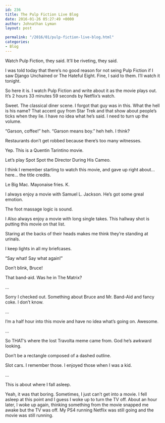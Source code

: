 ```yaml
---
id: 236
title: The Pulp Fiction Live Blog
date: 2016-01-26 05:27:49 +0000
author: Johnathan Lyman
layout: post

permalink: "/2016/01/pulp-fiction-live-blog.html"
categories:
- Blog
---
```

Watch Pulp Fiction, they said. It’ll be riveting, they said.

I was told today that there’s no good reason for not seing Pulp Fiction if I saw Django Unchained or The Hateful Eight. Fine, I said to them. I’ll watch it tonight.

So here it is. I watch Pulp Fiction and write about it as the movie plays out. It’s 2 hours 33 minutes 59 seconds by Netflix’s watch.

Sweet. The classical diner scene. I forgot that guy was in this. What the hell is his name? That accent guy from Star Trek and that show about people’s ticks when they lie. I have no idea what he’s said. I need to turn up the volume.

“Garson, coffee!” heh. “Garson means boy.” heh heh. I think?

Restaurants don’t get robbed because there’s too many witnesses.

Yep. This is a Quentin Tarintino movie.

Let’s play Spot Spot the Director During His Cameo.

I think I remember starting to watch this movie, and gave up right about… here… the title credits.

Le Big Mac. Mayonaise fries. K.

I always enjoy a movie with Samuel L. Jackson. He’s got some greal emotion.

The foot massage logic is sound.

I Also always enjoy a movie with long single takes. This hallway shot is putting this movie on that list.

Staring at the backs of their heads makes me think they’re standing at urinals.

I keep lights in all my briefcases.

“Say what! Say what again!”

Don’t blink, Bruce!

That band-aid. Was he in The Matrix?

…

Sorry I checked out. Something about Bruce and Mr. Band-Aid and fancy coke. I don’t know.

…

I’m a half hour into this movie and have no idea what’s going on. Awesome.

…

So THAT’s where the lost Travolta meme came from. God he’s awkward looking.

Don’t be a rectangle composed of a dashed outline.

Slot cars. I remember those. I enjoyed those when I was a kid.

…

This is about where I fall asleep.

Yeah, it was that boring. Sometimes, I just can’t get into a movie. I fell asleep at this point and I guess I woke up to turn the TV off. About an hour later, I woke up again, thinking something from the movie snapped me awake but the TV was off. My PS4 running Netflix was still going and the movie was still running.